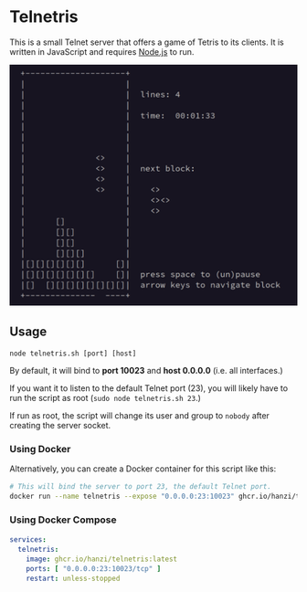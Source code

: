 Telnetris
=========

This is a small Telnet server that offers a game of Tetris to its clients.
It is written in JavaScript and requires [Node.js](https://nodejs.org/) to
run.

![Console Screenshot](screenshot.png)


Usage
-----

```
node telnetris.sh [port] [host]
```

By default, it will bind to **port 10023** and **host 0.0.0.0** (i.e. all
interfaces.)

If you want it to listen to the default Telnet port (23), you will likely
have to run the script as root (`sudo node telnetris.sh 23`.)

If run as root, the script will change its user and group to `nobody` after
creating the server socket.


### Using Docker

Alternatively, you can create a Docker container for this script like this:

```bash
# This will bind the server to port 23, the default Telnet port.
docker run --name telnetris --expose "0.0.0.0:23:10023" ghcr.io/hanzi/telnetris:latest
```


### Using Docker Compose

```yml
services:
  telnetris:
    image: ghcr.io/hanzi/telnetris:latest
    ports: [ "0.0.0.0:23:10023/tcp" ]
    restart: unless-stopped
```

